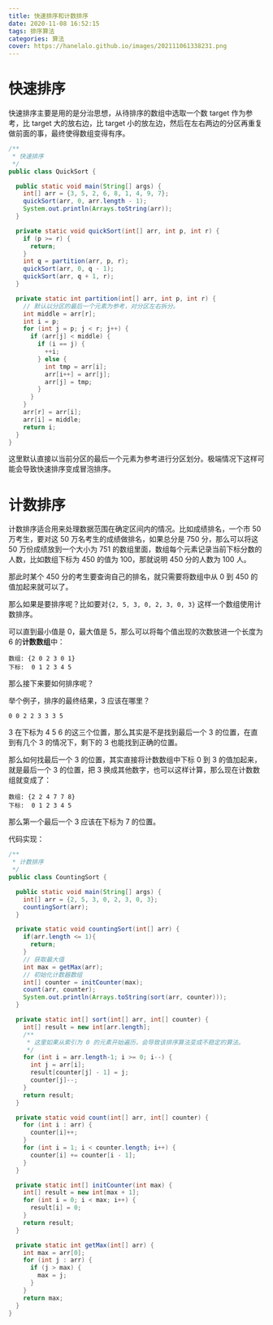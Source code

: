```yaml
---
title: 快速排序和计数排序
date: 2020-11-08 16:52:15
tags: 排序算法
categories: 算法
cover: https://hanelalo.github.io/images/202111061338231.png
---
```


# 快速排序

快速排序主要是用的是分治思想，从待排序的数组中选取一个数 target 作为参考，比 target 大的放右边，比 target 小的放左边，然后在左右两边的分区再重复做前面的事，最终使得数组变得有序。

```java
/**
 * 快速排序
 */
public class QuickSort {

  public static void main(String[] args) {
    int[] arr = {3, 5, 2, 6, 8, 1, 4, 9, 7};
    quickSort(arr, 0, arr.length - 1);
    System.out.println(Arrays.toString(arr));
  }

  private static void quickSort(int[] arr, int p, int r) {
    if (p >= r) {
      return;
    }
    int q = partition(arr, p, r);
    quickSort(arr, 0, q - 1);
    quickSort(arr, q + 1, r);
  }

  private static int partition(int[] arr, int p, int r) {
    // 默认以分区的最后一个元素为参考，对分区左右拆分。
    int middle = arr[r];
    int i = p;
    for (int j = p; j < r; j++) {
      if (arr[j] < middle) {
        if (i == j) {
          ++i;
        } else {
          int tmp = arr[i];
          arr[i++] = arr[j];
          arr[j] = tmp;
        }
      }
    }
    arr[r] = arr[i];
    arr[i] = middle;
    return i;
  }
}

```

这里默认直接以当前分区的最后一个元素为参考进行分区划分。极端情况下这样可能会导致快速排序变成冒泡排序。

# 计数排序

计数排序适合用来处理数据范围在确定区间内的情况。比如成绩排名，一个市 50 万考生，要对这 50 万名考生的成绩做排名，如果总分是 750 分，那么可以将这 50 万份成绩放到一个大小为 751 的数组里面，数组每个元素记录当前下标分数的人数，比如数组下标为 450 的值为 100，那就说明 450 分的人数为 100 人。

那此时某个 450 分的考生要查询自己的排名，就只需要将数组中从 0 到 450 的值加起来就可以了。

那么如果是要排序呢？比如要对`{2, 5, 3, 0, 2, 3, 0, 3}` 这样一个数组使用计数排序。

可以直到最小值是 0，最大值是 5，那么可以将每个值出现的次数放进一个长度为 6 的**计数数组**中：

```
数组: {2 0 2 3 0 1}
下标:  0 1 2 3 4 5
```

那么接下来要如何排序呢？

举个例子，排序的最终结果，3 应该在哪里？

```
0 0 2 2 3 3 3 5
```

3 在下标为 4 5 6 的这三个位置，那么其实是不是找到最后一个 3 的位置，在直到有几个 3 的情况下，剩下的 3 也能找到正确的位置。

那么如何找最后一个 3 的位置，其实直接将计数数组中下标 0 到 3 的值加起来，就是最后一个 3 的位置，把 3 换成其他数字，也可以这样计算，那么现在计数数组就变成了：

```
数组: {2 2 4 7 7 8}
下标:  0 1 2 3 4 5
```

那么第一个最后一个 3 应该在下标为 7 的位置。

代码实现：

```java
/**
 * 计数排序
 */
public class CountingSort {

  public static void main(String[] args) {
    int[] arr = {2, 5, 3, 0, 2, 3, 0, 3};
    countingSort(arr);
  }

  private static void countingSort(int[] arr) {
    if(arr.length <= 1){
      return;
    }
    // 获取最大值
    int max = getMax(arr);
    // 初始化计数器数组
    int[] counter = initCounter(max);
    count(arr, counter);
    System.out.println(Arrays.toString(sort(arr, counter)));
  }

  private static int[] sort(int[] arr, int[] counter) {
    int[] result = new int[arr.length];
    /**
     * 这里如果从索引为 0 的元素开始遍历，会导致该排序算法变成不稳定的算法。
     */
    for (int i = arr.length-1; i >= 0; i--) {
      int j = arr[i];
      result[counter[j] - 1] = j;
      counter[j]--;
    }
    return result;
  }

  private static void count(int[] arr, int[] counter) {
    for (int i : arr) {
      counter[i]++;
    }
    for (int i = 1; i < counter.length; i++) {
      counter[i] += counter[i - 1];
    }
  }

  private static int[] initCounter(int max) {
    int[] result = new int[max + 1];
    for (int i = 0; i < max; i++) {
      result[i] = 0;
    }
    return result;
  }

  private static int getMax(int[] arr) {
    int max = arr[0];
    for (int j : arr) {
      if (j > max) {
        max = j;
      }
    }
    return max;
  }
}
```

